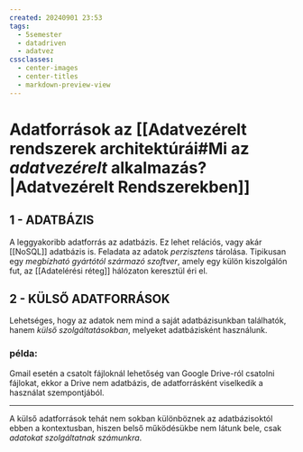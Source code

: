 ```yaml
---
created: 20240901 23:53
tags:
  - 5semester
  - datadriven
  - adatvez
cssclasses:
  - center-images
  - center-titles
  - markdown-preview-view
---
```


# Adatforrások az [[Adatvezérelt rendszerek architektúrái#Mi az *adatvezérelt* alkalmazás?|Adatvezérelt Rendszerekben]]
## 1 - ADATBÁZIS
A leggyakoribb adatforrás az adatbázis. Ez lehet relációs, vagy akár [[NoSQL]] adatbázis is. Feladata az adatok *perzisztens* tárolása. Tipikusan egy *megbízható gyártótól származó szoftver*, amely egy külön kiszolgálón fut, az [[Adatelérési réteg]] hálózaton keresztül éri el.

## 2 - KÜLSŐ ADATFORRÁSOK

Lehetséges, hogy az adatok nem mind a saját adatbázisunkban találhatók, hanem *külső szolgáltatásokban*, melyeket adatbázisként használunk.
### példa:
Gmail esetén a csatolt fájloknál lehetőség van Google Drive-ról csatolni fájlokat, ekkor a Drive nem adatbázis, de adatforrásként viselkedik a használat szempontjából.

--- 

A külső adatforrások tehát nem sokban különböznek az adatbázisoktól ebben a kontextusban, hiszen belső működésükbe nem látunk bele, csak *adatokat szolgáltatnak számunkra*.